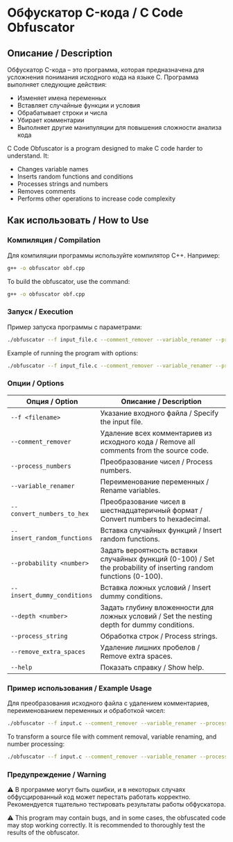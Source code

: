 # Обфускатор C-кода / C Code Obfuscator

## Описание / Description

Обфускатор C-кода – это программа, которая предназначена для усложнения понимания исходного кода на языке C. Программа выполняет следующие действия:

+ Изменяет имена переменных
+ Вставляет случайные функции и условия
+ Обрабатывает строки и числа
+ Убирает комментарии
+ Выполняет другие манипуляции для повышения сложности анализа кода

C Code Obfuscator is a program designed to make C code harder to understand. It:

+ Changes variable names
+ Inserts random functions and conditions
+ Processes strings and numbers
+ Removes comments
+ Performs other operations to increase code complexity

## Как использовать / How to Use

### Компиляция / Compilation

Для компиляции программы используйте компилятор C++. Например:

```bash
g++ -o obfuscator obf.cpp
```
To build the obfuscator, use the command:
```bash
g++ -o obfuscator obf.cpp
```

### Запуск / Execution
Пример запуска программы с параметрами:
```bash
./obfuscator --f input_file.c --comment_remover --variable_renamer --process_numbers
```
Example of running the program with options:
```bash
./obfuscator --f input_file.c --comment_remover --variable_renamer --process_numbers
```
### Опции / Options
| Опция / Option               | Описание / Description                                                            |
|-------------------------------|-----------------------------------------------------------------------------------|
| `--f <filename>`              | Указание входного файла / Specify the input file.                                 |
| `--comment_remover`           | Удаление всех комментариев из исходного кода / Remove all comments from the source code. |
| `--process_numbers`           | Преобразование чисел / Process numbers.                                           |
| `--variable_renamer`          | Переименование переменных / Rename variables.                                     |
| `--convert_numbers_to_hex`    | Преобразование чисел в шестнадцатеричный формат / Convert numbers to hexadecimal. |
| `--insert_random_functions`   | Вставка случайных функций / Insert random functions.                             |
| `--probability <number>`      | Задать вероятность вставки случайных функций (0-100) / Set the probability of inserting random functions (0-100). |
| `--insert_dummy_conditions`   | Вставка ложных условий / Insert dummy conditions.                                |
| `--depth <number>`            | Задать глубину вложенности для ложных условий / Set the nesting depth for dummy conditions. |
| `--process_string`            | Обработка строк / Process strings.                                               |
| `--remove_extra_spaces`       | Удаление лишних пробелов / Remove extra spaces.                                  |
| `--help`                      | Показать справку / Show help.                                                    |
### Пример использования / Example Usage
Для преобразования исходного файла с удалением комментариев, переименованием переменных и обработкой чисел:
```bash
./obfuscator --f input.c --comment_remover --variable_renamer --process_numbers
```
To transform a source file with comment removal, variable renaming, and number processing:
```bash
./obfuscator --f input.c --comment_remover --variable_renamer --process_numbers
```
### Предупреждение / Warning
⚠️ В программе могут быть ошибки, и в некоторых случаях обфусцированный код может перестать работать корректно. Рекомендуется тщательно тестировать результаты работы обфускатора.

⚠️ This program may contain bugs, and in some cases, the obfuscated code may stop working correctly. It is recommended to thoroughly test the results of the obfuscator.

